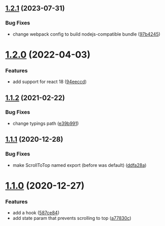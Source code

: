## [1.2.1](https://github.com/dimazuien/react-router-scroll-to-top/compare/v1.2.0...v1.2.1) (2023-07-31)


### Bug Fixes

* change webpack config to build nodejs-compatible bundle ([97b4245](https://github.com/dimazuien/react-router-scroll-to-top/commit/97b4245d1ecdcc93ad0f8285a946fd6b7ae8792d))

# [1.2.0](https://github.com/dimazuien/react-router-scroll-to-top/compare/v1.1.2...v1.2.0) (2022-04-03)


### Features

* add support for react 18 ([94eeccd](https://github.com/dimazuien/react-router-scroll-to-top/commit/94eeccd9efe629769c2db4c46c358469fcdece01))

## [1.1.2](https://github.com/dimazuien/react-router-scroll-to-top/compare/v1.1.1...v1.1.2) (2021-02-22)


### Bug Fixes

* change typings path ([e39b991](https://github.com/dimazuien/react-router-scroll-to-top/commit/e39b99118ba22f3c2f77789f1f57efd742b98dce))

## [1.1.1](https://github.com/dimazuien/react-router-scroll-to-top/compare/v1.1.0...v1.1.1) (2020-12-28)

### Bug Fixes

* make ScrollToTop named export (before was default) ([ddfa28a](https://github.com/dimazuien/react-router-scroll-to-top/commit/ddfa28ad099606743c155ce833069dd231ab3c29))

# [1.1.0](https://github.com/dimazuien/react-router-scroll-to-top/compare/v1.0.0...v1.1.0) (2020-12-27)

### Features

* add a hook ([587ce84](https://github.com/dimazuien/react-router-scroll-to-top/commit/587ce8469b62491097541687d38810870abc6ae5))
* add state param that prevents scrolling to top ([a77830c](https://github.com/dimazuien/react-router-scroll-to-top/commit/a77830cef6ca582dad34f9130cb4068cb88c9f83))
